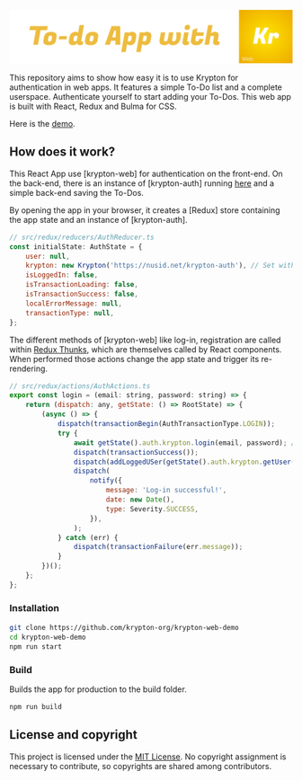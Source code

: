 <p align="center">
<img src="https://github.com/krypton-org/krypton-web-demo/raw/master/img/banner.svg"/>
</p>
<p align="center">

This repository aims to show how easy it is to use Krypton for authentication in web apps. It features a simple To-Do list and a complete userspace. Authenticate yourself to start adding your To-Dos. This web app is built with React, Redux and Bulma for CSS.

Here is the [demo](https://github.com/krypton-org/krypton-web-demo).

## How does it work?

This React App use [krypton-web] for authentication on the front-end. On the back-end, there is an instance of [krypton-auth] running [here](https://nusid.net/krypton-auth)  and a simple back-end saving the To-Dos.

By opening the app in your browser, it creates a [Redux] store containing the app state and an instance of [krypton-auth].

```javascript
// src/redux/reducers/AuthReducer.ts
const initialState: AuthState = {
    user: null,
    krypton: new Krypton('https://nusid.net/krypton-auth'), // Set with the backend URL
    isLoggedIn: false,
    isTransactionLoading: false,
    isTransactionSuccess: false,
    localErrorMessage: null,
    transactionType: null,
};
```
The different methods of [krypton-web] like log-in, registration are called within [Redux Thunks](https://daveceddia.com/what-is-a-thunk/), which are themselves called by React components. When performed those actions change the app state and trigger its re-rendering.


```javascript
// src/redux/actions/AuthActions.ts
export const login = (email: string, password: string) => {
    return (dispatch: any, getState: () => RootState) => {
        (async () => {
            dispatch(transactionBegin(AuthTransactionType.LOGIN));
            try {
                await getState().auth.krypton.login(email, password); // here it is
                dispatch(transactionSuccess());
                dispatch(addLoggedUSer(getState().auth.krypton.getUser()));
                dispatch(
                    notify({
                        message: 'Log-in successful!',
                        date: new Date(),
                        type: Severity.SUCCESS,
                    }),
                );
            } catch (err) {
                dispatch(transactionFailure(err.message));
            }
        })();
    };
};

```

### Installation

```bash
git clone https://github.com/krypton-org/krypton-web-demo
cd krypton-web-demo
npm run start
```

### Build
Builds the app for production to the build folder.
```bash
npm run build
```

## License and copyright

This project is licensed under the [MIT License](LICENSE).
No copyright assignment is necessary to contribute, so copyrights are shared among contributors.
